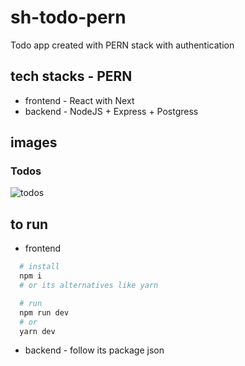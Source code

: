 # sh-todo-pern
Todo app created with PERN stack with authentication

## tech stacks - PERN
  - frontend - React with Next
  - backend - NodeJS + Express + Postgress

## images
### Todos
![todos](./frontend/assets/screenshots/todos.png)

## to run

  - frontend
  ```bash
    # install
    npm i
    # or its alternatives like yarn

    # run
    npm run dev
    # or
    yarn dev
  ```

  - backend - follow its package json

